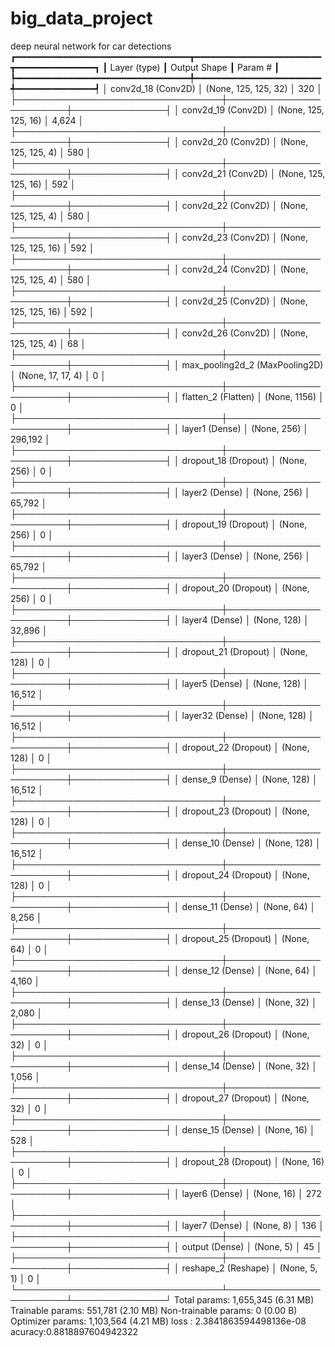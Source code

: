 # big_data_project
deep neural network for car detections 
┏━━━━━━━━━━━━━━━━━━━━━━━━━━━━━━━━━┳━━━━━━━━━━━━━━━━━━━━━━━━┳━━━━━━━━━━━━━━━┓
┃ Layer (type)                    ┃ Output Shape           ┃       Param # ┃
┡━━━━━━━━━━━━━━━━━━━━━━━━━━━━━━━━━╇━━━━━━━━━━━━━━━━━━━━━━━━╇━━━━━━━━━━━━━━━┩
│ conv2d_18 (Conv2D)              │ (None, 125, 125, 32)   │           320 │
├─────────────────────────────────┼────────────────────────┼───────────────┤
│ conv2d_19 (Conv2D)              │ (None, 125, 125, 16)   │         4,624 │
├─────────────────────────────────┼────────────────────────┼───────────────┤
│ conv2d_20 (Conv2D)              │ (None, 125, 125, 4)    │           580 │
├─────────────────────────────────┼────────────────────────┼───────────────┤
│ conv2d_21 (Conv2D)              │ (None, 125, 125, 16)   │           592 │
├─────────────────────────────────┼────────────────────────┼───────────────┤
│ conv2d_22 (Conv2D)              │ (None, 125, 125, 4)    │           580 │
├─────────────────────────────────┼────────────────────────┼───────────────┤
│ conv2d_23 (Conv2D)              │ (None, 125, 125, 16)   │           592 │
├─────────────────────────────────┼────────────────────────┼───────────────┤
│ conv2d_24 (Conv2D)              │ (None, 125, 125, 4)    │           580 │
├─────────────────────────────────┼────────────────────────┼───────────────┤
│ conv2d_25 (Conv2D)              │ (None, 125, 125, 16)   │           592 │
├─────────────────────────────────┼────────────────────────┼───────────────┤
│ conv2d_26 (Conv2D)              │ (None, 125, 125, 4)    │            68 │
├─────────────────────────────────┼────────────────────────┼───────────────┤
│ max_pooling2d_2 (MaxPooling2D)  │ (None, 17, 17, 4)      │             0 │
├─────────────────────────────────┼────────────────────────┼───────────────┤
│ flatten_2 (Flatten)             │ (None, 1156)           │             0 │
├─────────────────────────────────┼────────────────────────┼───────────────┤
│ layer1 (Dense)                  │ (None, 256)            │       296,192 │
├─────────────────────────────────┼────────────────────────┼───────────────┤
│ dropout_18 (Dropout)            │ (None, 256)            │             0 │
├─────────────────────────────────┼────────────────────────┼───────────────┤
│ layer2 (Dense)                  │ (None, 256)            │        65,792 │
├─────────────────────────────────┼────────────────────────┼───────────────┤
│ dropout_19 (Dropout)            │ (None, 256)            │             0 │
├─────────────────────────────────┼────────────────────────┼───────────────┤
│ layer3 (Dense)                  │ (None, 256)            │        65,792 │
├─────────────────────────────────┼────────────────────────┼───────────────┤
│ dropout_20 (Dropout)            │ (None, 256)            │             0 │
├─────────────────────────────────┼────────────────────────┼───────────────┤
│ layer4 (Dense)                  │ (None, 128)            │        32,896 │
├─────────────────────────────────┼────────────────────────┼───────────────┤
│ dropout_21 (Dropout)            │ (None, 128)            │             0 │
├─────────────────────────────────┼────────────────────────┼───────────────┤
│ layer5 (Dense)                  │ (None, 128)            │        16,512 │
├─────────────────────────────────┼────────────────────────┼───────────────┤
│ layer32 (Dense)                 │ (None, 128)            │        16,512 │
├─────────────────────────────────┼────────────────────────┼───────────────┤
│ dropout_22 (Dropout)            │ (None, 128)            │             0 │
├─────────────────────────────────┼────────────────────────┼───────────────┤
│ dense_9 (Dense)                 │ (None, 128)            │        16,512 │
├─────────────────────────────────┼────────────────────────┼───────────────┤
│ dropout_23 (Dropout)            │ (None, 128)            │             0 │
├─────────────────────────────────┼────────────────────────┼───────────────┤
│ dense_10 (Dense)                │ (None, 128)            │        16,512 │
├─────────────────────────────────┼────────────────────────┼───────────────┤
│ dropout_24 (Dropout)            │ (None, 128)            │             0 │
├─────────────────────────────────┼────────────────────────┼───────────────┤
│ dense_11 (Dense)                │ (None, 64)             │         8,256 │
├─────────────────────────────────┼────────────────────────┼───────────────┤
│ dropout_25 (Dropout)            │ (None, 64)             │             0 │
├─────────────────────────────────┼────────────────────────┼───────────────┤
│ dense_12 (Dense)                │ (None, 64)             │         4,160 │
├─────────────────────────────────┼────────────────────────┼───────────────┤
│ dense_13 (Dense)                │ (None, 32)             │         2,080 │
├─────────────────────────────────┼────────────────────────┼───────────────┤
│ dropout_26 (Dropout)            │ (None, 32)             │             0 │
├─────────────────────────────────┼────────────────────────┼───────────────┤
│ dense_14 (Dense)                │ (None, 32)             │         1,056 │
├─────────────────────────────────┼────────────────────────┼───────────────┤
│ dropout_27 (Dropout)            │ (None, 32)             │             0 │
├─────────────────────────────────┼────────────────────────┼───────────────┤
│ dense_15 (Dense)                │ (None, 16)             │           528 │
├─────────────────────────────────┼────────────────────────┼───────────────┤
│ dropout_28 (Dropout)            │ (None, 16)             │             0 │
├─────────────────────────────────┼────────────────────────┼───────────────┤
│ layer6 (Dense)                  │ (None, 16)             │           272 │
├─────────────────────────────────┼────────────────────────┼───────────────┤
│ layer7 (Dense)                  │ (None, 8)              │           136 │
├─────────────────────────────────┼────────────────────────┼───────────────┤
│ output (Dense)                  │ (None, 5)              │            45 │
├─────────────────────────────────┼────────────────────────┼───────────────┤
│ reshape_2 (Reshape)             │ (None, 5, 1)           │             0 │
└─────────────────────────────────┴────────────────────────┴───────────────┘
 Total params: 1,655,345 (6.31 MB)
 Trainable params: 551,781 (2.10 MB)
 Non-trainable params: 0 (0.00 B)
 Optimizer params: 1,103,564 (4.21 MB)
loss : 2.3841863594498136e-08 
 acuracy:0.8818897604942322
